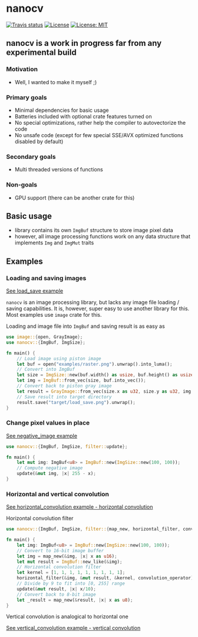 # nanocv

[![Travis status](https://api.travis-ci.org/viktorchvatal/nanocv.svg?branch=master)](https://travis-ci.org/github/viktorchvatal/nanocv)
[![License](https://img.shields.io/badge/License-Apache%202.0-blue.svg)](https://opensource.org/licenses/Apache-2.0)
[![License: MIT](https://img.shields.io/badge/License-MIT-yellow.svg)](https://opensource.org/licenses/MIT)

## nanocv is a work in progress far from any experimental build

### Motivation

 * Well, I wanted to make it myself ;)

### Primary goals

 * Minimal dependencies for basic usage
 * Batteries included with optional crate features turned on
 * No special optimizations, rather help the compiler to autovectorize the code
 * No unsafe code (except for few special SSE/AVX optimized functions 
   disabled by default)

### Secondary goals

 * Multi threaded versions of functions

### Non-goals

 * GPU support (there can be another crate for this)

## Basic usage

 * library contains its own `ImgBuf` structure to store image pixel data
 * however, all image processing functions work on any data structure that 
   implements `Img` and `ImgMut` traits

## Examples  

### Loading and saving images

[See load_save example](examples/load_save.rs)

`nanocv` is an image processing library, but lacks any image file loading / saving capabilities.
It is, however, super easy to use another library for this. Most examples use `image` crate for this.

Loading and image file into `ImgBuf` and saving result is as easy as

```rust
use image::{open, GrayImage};
use nanocv::{ImgBuf, ImgSize};

fn main() {
    // Load image using piston image
    let buf = open("examples/raster.png").unwrap().into_luma();
    // Convert into ImgBuf
    let size = ImgSize::new(buf.width() as usize, buf.height() as usize);
    let img = ImgBuf::from_vec(size, buf.into_vec());
    // Convert back to piston gray image
    let result = GrayImage::from_vec(size.x as u32, size.y as u32, img.into_vec()).unwrap();
    // Save result into target directory
    result.save("target/load_save.png").unwrap();
}
```

### Change pixel values in place

[See negative_image example](examples/negative_image.rs)

```rust
use nanocv::{ImgBuf, ImgSize, filter::update};

fn main() {
    let mut img: ImgBuf<u8> = ImgBuf::new(ImgSize::new(100, 100));
    // Compute negative image
    update(&mut img, |x| 255 - x);
}
```

### Horizontal and vertical convolution

[See horizontal_convolution example - horizontal convolution](examples/horizontal_convolution.rs)

Horizontal convolution filter
```rust
use nanocv::{ImgBuf, ImgSize, filter::{map_new, horizontal_filter, convolution_operator, update}};

fn main() {
    let img: ImgBuf<u8> = ImgBuf::new(ImgSize::new(100, 100));
    // Convert to 16-bit image buffer
    let img = map_new(&img, |x| x as u16);
    let mut result = ImgBuf::new_like(&img);
    // Horizontal convolution filter
    let kernel = [1, 1, 1, 1, 1, 1, 1, 1, 1];
    horizontal_filter(&img, &mut result, &kernel, convolution_operator);
    // Divide by 9 to fit into [0, 255] range
    update(&mut result, |x| x/10);
    // Convert back to 8-bit image 
    let _result = map_new(&result, |x| x as u8);
}
```

Vertical convolution is analogical to horizontal one

[See vertical_convolution example - vertical convolution](examples/vertical_convolution.rs)

